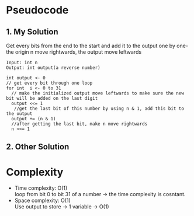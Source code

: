 # Pseudocode
## 1. My Solution
Get every bits from the end to the start and add it to the output one by one- the origin n move rightwards, the output move leftwards
```
Input: int n
Output: int output(a reverse number)

int output <- 0
// get every bit through one loop
for int  i <- 0 to 31
  // make the initialized output move leftwards to make sure the new bit will be added on the last digit
  output <<= 1
   //get the last bit of this number by using n & 1, add this bit to the output 
  output += (n & 1)
  //after getting the last bit, make n move rightwards
  n >>= 1
```
## 2. Other Solution
# Complexity
- Time complexity: O(1) <br>
loop from bit 0 to bit 31 of a number -> the time complexity is cosntant.
- Space complexity: O(1) <br>
Use output to store -> 1 variable -> O(1)
